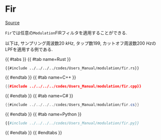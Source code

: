 # Fir
[Source](https://github.com/shinolab/autd3-rs/blob/v32.0.0/autd3/src/datagram/modulation/fir.rs)

`Fir`では任意の`Modulation`FIRフィルタを適用することができる.

以下は, サンプリング周波数$\SI{20}{kHz}$, タップ数$199$, カットオフ周波数$\SI{200}{Hz}$のLPFを適用する例である. 

{{ #tabs }}
{{ #tab name=Rust }}
```rust,edition2024
{{#include ../../../../codes/Users_Manual/modulation/fir.rs}}
```
{{ #endtab }}
{{ #tab name=C++ }}
```cpp
{{#include ../../../../codes/Users_Manual/modulation/fir.cpp}}
```
{{ #endtab }}
{{ #tab name=C# }}
```cs
{{#include ../../../../codes/Users_Manual/modulation/fir.cs}}
```
{{ #endtab }}
{{ #tab name=Python }}
```python
{{#include ../../../../codes/Users_Manual/modulation/fir.py}}
```
{{ #endtab }}
{{ #endtabs }}
